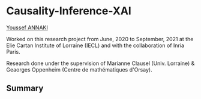 # Causality-Inference-XAI

[Youssef ANNAKI](https://www.linkedin.com/in/youssef-annaki-a91ab5192/)

Worked on this research project from June, 2020 to September, 2021 at the Elie Cartan Institute of Lorraine (IECL) and with the collaboration of Inria Paris.

Research done under the supervision of Marianne Clausel (Univ. Lorraine) & Geaorges Oppenheim (Centre de mathématiques d'Orsay).


## Summary
